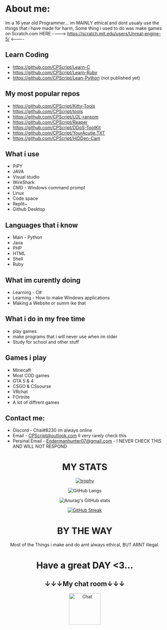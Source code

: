 <div align=center>
    <img src="https://komarev.com/ghpvc/?username=CPScript&style=flat-square&color=blue" alt=""/>
</div>

<div align="left">

# About me:
Im a 16 year old Programmer... im MAINLY ethical and dont usualy use the things that i have made for harm, Some thing i used to do was make games on Scratch.com HERE ----> https://scratch.mit.edu/users/Unreal-engine-5/ <----
           
           

## Learn Coding
* https://github.com/CPScript/Learn-C
* https://github.com/CPScript/Learn-Ruby                                                                                                             
* https://github.com/CPScript/Lean-Python (not published yet)
                                                                                                                      
                                                                                                                      
                                                                                                                  
                                                                                                                      
## My most popular repos

* https://github.com/CPScript/Kitty-Tools
* https://github.com/CPScript/tools
* https://github.com/CPScript/LOL-ransom
* https://github.com/CPScript/Reaper
* https://github.com/CPScript/DDoS-ToolKit
* https://github.com/CPScript/YourAcutie.TXT
* https://github.com/CPScript/HiDDen-Cam           

## What i use
* PiPY 
* JAVA          
* Visual studio         
* WireShark          
* CMD - Windows command prompt          
* Linux          
* Code space
* Replit~
* Github Desktop
           
## Languages that i know
* Main - Python
* Java
* PHP
* HTML
* Shell
* Ruby
           
## What im curently doing
* Learning - C#
* Learning - How to make Windows applications
* Making a Website or summ ike that
           
## What i do in my free time
* play games
* make programs that i will never use when im older
* Study for school and other stuff
           
           
## Games i play
* Minecaft
* Most COD games         
* GTA 5 & 4          
* CSGO & CSsourse          
* VRchat                    
* FOrtnite   
* A lot of diffrent games
           
           
## Contact me:
* Discord - Chai#8230  im always online         
* Email - CPScript@outlook.com  Il very rarely check this
* Persinal Email - Endermanhunter07@gmail.com - I NEVER CHECK THIS AND WILL NOT RESPOND          

           
           
           
           
           
           
           
           
           
<div align="center">



# MY STATS
           
[![trophy](https://github-profile-trophy.vercel.app/?username=CPScript)](https://github.com/CPScript/github-profile-trophy)
 
![GitHub Langs](https://github-readme-stats.vercel.app/api/top-langs/?username=CPScript&layout=compact&theme=blue-green)

![Anurag's GitHub stats](https://github-readme-stats.vercel.app/api?username=CPScript&show_icons=true&theme=synthwave)

[![GitHub Streak](https://github-readme-streak-stats.herokuapp.com?user=CPScript&theme=hacker&date_format=M%20j%5B%2C%20Y%5D)](https://git.io/streak-stats)
           


 
 
 
# BY THE WAY
Most of the Things i make and do arnt always ethical, BUT ARNT illegal.

<div align="center">

# Have a great DAY <3... 
## ↓↓↓My chat room↓↓↓
 
<a href="https://organizations.minnit.chat/770249523178200/CoffeeChat" target="_blank"><img src="https://encrypted-tbn0.gstatic.com/images?q=tbn:ANd9GcQNyeE1WLMdrs2CC4dRi_i4gfCQahtjMsgn4g&usqp=CAU" alt="Chat" height="100" width="100"></a>
